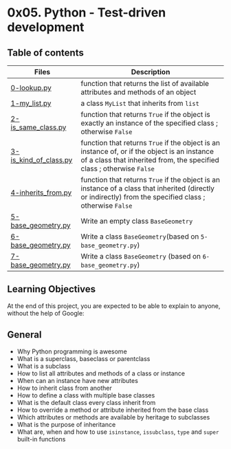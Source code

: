 # 0x05. Python - Test-driven development

## Table of contents

Files | Description
------ | ------
[0-lookup.py](https://github.com/ronroeandassociates/holbertonschool-higher_level_programming/blob/main/0x0A-python-inheritance/0-lookup.py) |function that returns the list of available attributes and methods of an object
[1-my_list.py](https://github.com/ronroeandassociates/holbertonschool-higher_level_programming/blob/main/0x0A-python-inheritance/1-my_list.py) | a class ```MyList``` that inherits from ```list```
[2-is_same_class.py](https://github.com/ronroeandassociates/holbertonschool-higher_level_programming/blob/main/0x0A-python-inheritance/2-is_same_class.py) |  function that returns ```True``` if the object is exactly an instance of the specified class ; otherwise ```False```
[3-is_kind_of_class.py](https://github.com/ronroeandassociates/holbertonschool-higher_level_programming/blob/main/0x0A-python-inheritance3-is_kind_of_class.py) | function that returns ```True``` if the object is an instance of, or if the object is an instance of a class that inherited from, the specified class ; otherwise ```False```
[4-inherits_from.py](https://github.com/ronroeandassociates/holbertonschool-higher_level_programming/blob/main/0x0A-python-inheritance/4-inherits_from.py) | function that returns ```True``` if the object is an instance of a class that inherited (directly or indirectly) from the specified class ; otherwise ```False```
[5-base_geometry.py](https://github.com/ronroeandassociates/holbertonschool-higher_level_programming/blob/main/0x0A-python-inheritance/5-base_geometry.py) | Write an empty class ```BaseGeometry```
[6-base_geometry.py](https://github.com/ronroeandassociates/holbertonschool-higher_level_programming/blob/main/0x0A-python-inheritance/6-base_geometry.py) | Write a class ```BaseGeometry```(based on ```5-base_geometry.py```)
[7-base_geometry.py](https://github.com/ronroeandassociates/holbertonschool-higher_level_programming/blob/main/0x0A-python-inheritance/7-base_geometry.py) | Write a class ```BaseGeometry``` (based on ```6-base_geometry.py```)

## Learning Objectives
At the end of this project, you are expected to be able to explain to anyone, without the help of Google:

## General
- Why Python programming is awesome
- What is a superclass, baseclass or parentclass
- What is a subclass
- How to list all attributes and methods of a class or instance
- When can an instance have new attributes
- How to inherit class from another
- How to define a class with multiple base classes
- What is the default class every class inherit from
- How to override a method or attribute inherited from the base class
- Which attributes or methods are available by heritage to subclasses
- What is the purpose of inheritance
- What are, when and how to use ```isinstance```, ```issubclass```, ```type``` and ```super``` built-in functions
